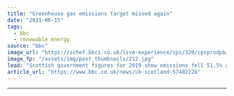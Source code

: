 ```yaml
---
title: "Greenhouse gas emissions target missed again"
date: "2021-06-15"
tags: 
  - bbc
  - renewable energy
source: "bbc"
image_url: "https://ichef.bbci.co.uk/live-experience/cps/320/cpsprodpb/8AAF/production/_118930553_gettyimages-1199957945.jpg"
image_fp: "/assets/img/post_thumbnails/212.jpg"
lead: "Scottish government figures for 2019 show emissions fell 51.5% against the baseline, well short of the 55% target."
article_url: "https://www.bbc.co.uk/news/uk-scotland-57482228"
---
```


---
